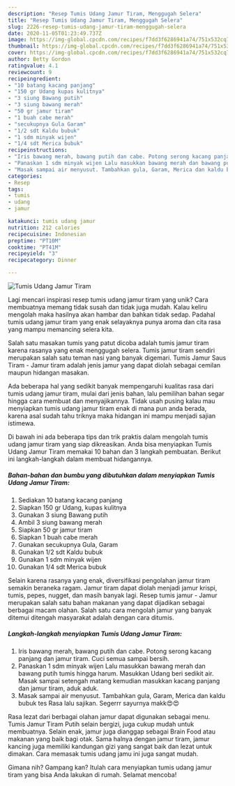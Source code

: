 ```yaml
---
description: "Resep Tumis Udang Jamur Tiram, Menggugah Selera"
title: "Resep Tumis Udang Jamur Tiram, Menggugah Selera"
slug: 2226-resep-tumis-udang-jamur-tiram-menggugah-selera
date: 2020-11-05T01:23:49.737Z
image: https://img-global.cpcdn.com/recipes/f7dd3f6286941a74/751x532cq70/tumis-udang-jamur-tiram-foto-resep-utama.jpg
thumbnail: https://img-global.cpcdn.com/recipes/f7dd3f6286941a74/751x532cq70/tumis-udang-jamur-tiram-foto-resep-utama.jpg
cover: https://img-global.cpcdn.com/recipes/f7dd3f6286941a74/751x532cq70/tumis-udang-jamur-tiram-foto-resep-utama.jpg
author: Betty Gordon
ratingvalue: 4.1
reviewcount: 9
recipeingredient:
- "10 batang kacang panjang"
- "150 gr Udang kupas kulitnya"
- "3 siung Bawang putih"
- "3 siung bawang merah"
- "50 gr jamur tiram"
- "1 buah cabe merah"
- "secukupnya Gula Garam"
- "1/2 sdt Kaldu bubuk"
- "1 sdm minyak wijen"
- "1/4 sdt Merica bubuk"
recipeinstructions:
- "Iris bawang merah, bawang putih dan cabe. Potong serong kacang panjang dan jamur tiram. Cuci semua sampai bersih."
- "Panaskan 1 sdm minyak wijen Lalu masukkan bawang merah dan bawang putih tumis hingga harum. Masukkan Udang beri sedikit air. Masak sampai setengah matang kemudian masukkan kacang panjang dan jamur tiram, aduk aduk."
- "Masak sampai air menyusut. Tambahkan gula, Garam, Merica dan kaldu bubuk tes Rasa lalu sajikan. Segerrr sayurnya makk😍😍"
categories:
- Resep
tags:
- tumis
- udang
- jamur

katakunci: tumis udang jamur 
nutrition: 212 calories
recipecuisine: Indonesian
preptime: "PT10M"
cooktime: "PT41M"
recipeyield: "3"
recipecategory: Dinner

---
```



![Tumis Udang Jamur Tiram](https://img-global.cpcdn.com/recipes/f7dd3f6286941a74/751x532cq70/tumis-udang-jamur-tiram-foto-resep-utama.jpg)

Lagi mencari inspirasi resep tumis udang jamur tiram yang unik? Cara membuatnya memang tidak susah dan tidak juga mudah. Kalau keliru mengolah maka hasilnya akan hambar dan bahkan tidak sedap. Padahal tumis udang jamur tiram yang enak selayaknya punya aroma dan cita rasa yang mampu memancing selera kita.

Salah satu masakan tumis yang patut dicoba adalah tumis jamur tiram karena rasanya yang enak menggugah selera. Tumis jamur tiram sendiri merupakan salah satu teman nasi yang banyak digemari. Tumis Jamur Saus Tiram - Jamur tiram adalah jenis jamur yang dapat diolah sebagai cemilan maupun hidangan masakan.

Ada beberapa hal yang sedikit banyak mempengaruhi kualitas rasa dari tumis udang jamur tiram, mulai dari jenis bahan, lalu pemilihan bahan segar hingga cara membuat dan menyajikannya. Tidak usah pusing kalau mau menyiapkan tumis udang jamur tiram enak di mana pun anda berada, karena asal sudah tahu triknya maka hidangan ini mampu menjadi sajian istimewa.


Di bawah ini ada beberapa tips dan trik praktis dalam mengolah tumis udang jamur tiram yang siap dikreasikan. Anda bisa menyiapkan Tumis Udang Jamur Tiram memakai 10 bahan dan 3 langkah pembuatan. Berikut ini langkah-langkah dalam membuat hidangannya.

<!--inarticleads1-->

##### Bahan-bahan dan bumbu yang dibutuhkan dalam menyiapkan Tumis Udang Jamur Tiram:

1. Sediakan 10 batang kacang panjang
1. Siapkan 150 gr Udang, kupas kulitnya
1. Gunakan 3 siung Bawang putih
1. Ambil 3 siung bawang merah
1. Siapkan 50 gr jamur tiram
1. Siapkan 1 buah cabe merah
1. Gunakan secukupnya Gula, Garam
1. Gunakan 1/2 sdt Kaldu bubuk
1. Gunakan 1 sdm minyak wijen
1. Gunakan 1/4 sdt Merica bubuk


Selain karena rasanya yang enak, diversifikasi pengolahan jamur tiram semakin beraneka ragam. Jamur tiram dapat diolah menjadi jamur krispi, tumis, pepes, nugget, dan masih banyak lagi. Resep tumis jamur - Jamur merupakan salah satu bahan makanan yang dapat dijadikan sebagai berbagai macam olahan. Salah satu cara mengolah jamur yang banyak ditemui ditengah masyarakat adalah dengan cara ditumis. 

<!--inarticleads2-->

##### Langkah-langkah menyiapkan Tumis Udang Jamur Tiram:

1. Iris bawang merah, bawang putih dan cabe. Potong serong kacang panjang dan jamur tiram. Cuci semua sampai bersih.
1. Panaskan 1 sdm minyak wijen Lalu masukkan bawang merah dan bawang putih tumis hingga harum. Masukkan Udang beri sedikit air. Masak sampai setengah matang kemudian masukkan kacang panjang dan jamur tiram, aduk aduk.
1. Masak sampai air menyusut. Tambahkan gula, Garam, Merica dan kaldu bubuk tes Rasa lalu sajikan. Segerrr sayurnya makk😍😍


Rasa lezat dari berbagai olahan jamur dapat digunakan sebagai menu. Tumis Jamur Tiram Putih selain bergizi, juga cukup mudah untuk membuatnya. Selain enak, jamur juga dianggap sebagai Brain Food atau makanan yang baik bagi otak. Sama halnya dengan jamur tiram, jamur kancing juga memiliki kandungan gizi yang sangat baik dan lezat untuk dimakan. Cara memasak tumis udang jamu ini juga sangat mudah. 

Gimana nih? Gampang kan? Itulah cara menyiapkan tumis udang jamur tiram yang bisa Anda lakukan di rumah. Selamat mencoba!

